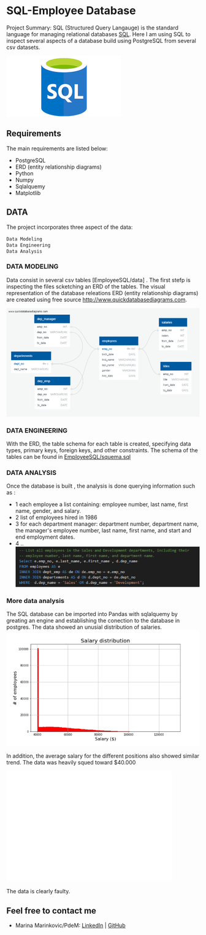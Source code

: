 # SQL-Employee Database

Project Summary:
SQL (Structured Query Langauge) is the standard language for managing relational databases [SQL](https://en.wikipedia.org/wiki/SQL). Here I am using SQL to inspect several aspects of a database build using PostgreSQL from several csv datasets. 

![](EmployeeSQL/Images/sql_logo.png)

## Requirements
The main requirements are listed below:

- PostgreSQL 
- ERD (entity relationship diagrams)
- Python 
- Numpy
- Sqlalquemy
- Matplotlib

## DATA
The project incorporates three aspect of the data: 

    Data Modeling
    Data Engineering
    Data Analysis

### DATA MODELING

Data consist in several csv tables [EmployeeSQL/data] . The first stefp is inspecting the files scketching an ERD of the tables. The visual representation of the database releations ERD (entity relationship diagrams) are created using free source http://www.quickdatabasediagrams.com. 

![](EmployeeSQL/Images/QuickDBD-EmployeeSQL.png)

### DATA ENGINEERING

With the ERD, the table schema for each table is created, specifying data types, primary keys, foreign keys, and other constraints.  The schema of the tables can be found in [EmployeeSQL/squema.sql](EmployeeSQL/squema.sql)

### DATA ANALYSIS 

Once the database is built , the analysis is done querying information such as : 

- 1 each employee a list containing: employee number, last name, first name, gender, and salary.
- 2 list of employees hired in 1986
- 3 for each department manager: department number, department name, the manager's employee number, last name, first name, and start and end employment dates.
- 4 .. 
![](EmployeeSQL/Images/query.png)

### More data analysis

The SQL database can be imported into Pandas with sqlalquemy by greating an engine and establishing the conection to the database in postgres. The data showed an unusial distribution of salaries. 
![](EmployeeSQL/Images/salaryrangehystogram.png)

In addition, the average salary for the different positions also showed similar trend. The data was heavily squed toward $40.000

![](EmployeeSQL/Images/salarytJobtitle.png)

The data is clearly faulty. 


## Feel free to contact me
* Marina Marinkovic/PdeM: [LinkedIn](https://www.linkedin.com/in/marinamarinkovic/) | [GitHub](https://github.com/MPdeM)
